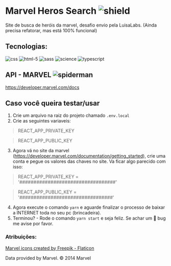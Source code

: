 
# Marvel Heros Search ![shield](https://user-images.githubusercontent.com/105789100/177055306-064c6a1d-f6c3-48bd-94e5-62538bd5e7e5.png)



Site de busca de heróis da marvel, desafio envio pela LuisaLabs. (Ainda precisa refatorar, mas está 100% funcional)

## Tecnologias:

![css](https://user-images.githubusercontent.com/105789100/177055401-145fb1b2-a80b-4e70-a810-18303400441d.png)
![html-5](https://user-images.githubusercontent.com/105789100/177055404-2270c14e-821c-4d86-b124-779a33ce66fe.png)
![sass](https://user-images.githubusercontent.com/105789100/177055406-adad5b76-4a75-40ac-8a6f-63d669992ac6.png)
![science](https://user-images.githubusercontent.com/105789100/177055408-8bf4b0b1-886c-434c-b718-bfce819824a7.png)
![typescript](https://user-images.githubusercontent.com/105789100/177055409-3e518b15-ade2-4850-b6da-d29ecd88ab83.png)

## API - MARVEL ![spiderman](https://user-images.githubusercontent.com/105789100/177055480-bf80dba4-257f-4f63-8950-f835745af319.png) 
https://developer.marvel.com/docs


## Caso você queira testar/usar

1. Crie um arquivo na raiz do projeto chamado `.env.local`
2. Crie as seguintes variaveis: 

 > REACT_APP_PRIVATE_KEY
 
 > REACT_APP_PUBLIC_KEY
 
3. Agora vá no site da marvel (https://developer.marvel.com/documentation/getting_started), crie uma conta e pegue os valores das chaves no site.
Va ficar algo parecido com isso: 

> REACT_APP_PRIVATE_KEY = '##################################'

> REACT_APP_PUBLIC_KEY = '#################################'

4. Agora execute o comando `yarn` e aguarde finalizar o processo de baixar a INTERNET toda no seu pc (brincadeira). 
5. Terminou? - Rode o comando `yarn start` e seja feliz. Se achar um :bug: bug me avise por favor.


### Atribuições:
<a href="https://www.flaticon.com/free-icons/marvel" title="marvel icons">Marvel icons created by Freepik - Flaticon</a>
<p> Data provided by Marvel. © 2014 Marvel </p>
